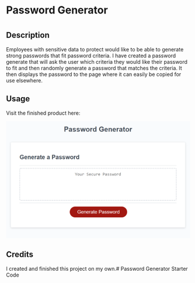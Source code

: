 # Password Generator

# <Password-Generator>

## Description

Employees with sensitive data to protect would like to be able to generate strong passwords that fit password criteria. I have created a password generate that will ask the user which criteria they would like their password to fit and then randomly generate a password that matches the criteria. It then displays the password to the page where it can easily be copied for use elsewhere.

## Usage

Visit the finished product here: 

![Screenshot of Password Generator](./Develop/password-generator-screenshot.png)


## Credits

I created and finished this project on my own.# Password Generator Starter Code
